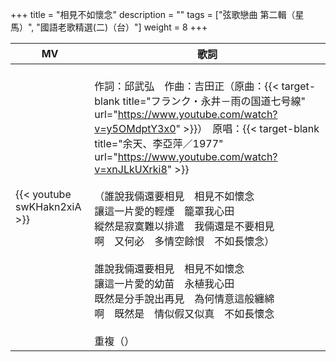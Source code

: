 +++
title = "相見不如懷念"
description = ""
tags = ["弦歌戀曲 第二輯（星馬）", "國語老歌精選(二)（台）"]
weight = 8
+++

MV  | 歌詞  
--------------|-------
{{< youtube swKHakn2xiA >}}|<br/>作詞：邱武弘　作曲：吉田正（原曲：{{< target-blank title="フランク・永井－雨の国道七号線" url="https://www.youtube.com/watch?v=y5OMdptY3x0" >}}）　原唱：{{< target-blank title="余天、李亞萍／1977" url="https://www.youtube.com/watch?v=xnJLkUXrki8" >}} <br/><br/>（誰說我倆還要相見　相見不如懷念<br/>讓這一片愛的輕煙　籠罩我心田<br/>縱然是寂寞難以排遣　我倆還是不要相見<br/>啊　又何必　多情空餘恨　不如長懷念）<br/><br/>誰說我倆還要相見　相見不如懷念<br/>讓這一片愛的幼苗　永植我心田<br/>既然是分手說出再見　為何情意這般纏綿<br/>啊　既然是　情似假又似真　不如長懷念<br/><br/>重複（）